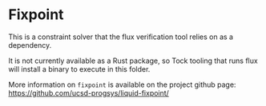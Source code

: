 Fixpoint
========

This is a constraint solver that the flux verification tool relies on as a
dependency.

It is not currently available as a Rust package, so Tock tooling that runs flux
will install a binary to execute in this folder.

More information on `fixpoint` is available on the project github page:
https://github.com/ucsd-progsys/liquid-fixpoint/
